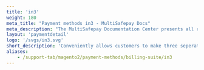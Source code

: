 ```yaml
---
title: 'in3'
weight: 180
meta_title: "Payment methods in3 - MultiSafepay Docs"
meta_description: "The MultiSafepay Documentation Center presents all relevant information about our Plugins and API. You can also find support pages for Payment Methods, Tools and General Questions as well as the contact details of our Support and Integration Teams."
layout: 'paymentdetail'
logo: '/svgs/in3.svg' 
short_description: 'Conveniently allows customers to make three seperate payments for a single purchase'
aliases:
    - /support-tab/magento2/payment-methods/billing-suite/in3
---
```

